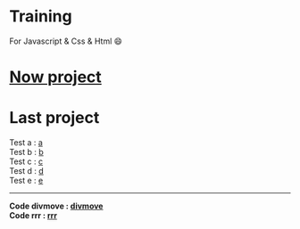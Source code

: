 # Training

For Javascript & Css & Html :smile:

# [Now project](https://eliow010203.github.io/My_Code_Database/menu.html)

# Last project

Test a : [a](https://eliow010203.github.io/My_Code_Database/a.html)\
Test b : [b](https://eliow010203.github.io/My_Code_Database/b.html)\
Test c : [c](https://eliow010203.github.io/My_Code_Database/c.html)\
Test d : [d](https://eliow010203.github.io/My_Code_Database/d.html)\
Test e : [e](https://eliow010203.github.io/My_Code_Database/e.html)
* * *
**Code divmove : [divmove](https://eliow010203.github.io/My_Code_Database/divmove.html)**\
**Code rrr : [rrr](https://eliow010203.github.io/My_Code_Database/rrr.html)**

